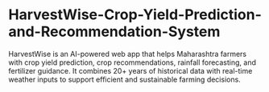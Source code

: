 # HarvestWise-Crop-Yield-Prediction-and-Recommendation-System
HarvestWise is an AI-powered web app that helps Maharashtra farmers with crop yield prediction, crop recommendations, rainfall forecasting, and fertilizer guidance. It combines 20+ years of historical data with real-time weather inputs to support efficient and sustainable farming decisions.
